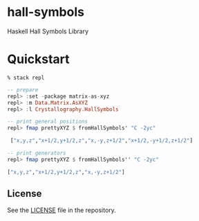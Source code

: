 # hall-symbols

Haskell Hall Symbols Library

# Quickstart

```shell
% stack repl
```

```haskell
-- prepare
repl> :set -package matrix-as-xyz
repl> :m Data.Matrix.AsXYZ
repl> :l Crystallography.HallSymbols

-- print general positions
repl> fmap prettyXYZ $ fromHallSymbols' "C -2yc"

 ["x,y,z","x+1/2,y+1/2,z","x,-y,z+1/2","x+1/2,-y+1/2,z+1/2"]

-- print generators
repl> fmap prettyXYZ $ fromHallSymbols'' "C -2yc"

["x,y,z","x+1/2,y+1/2,z","x,-y,z+1/2"]
```



## License

See the [LICENSE](https://github.com/narumij/hall-symbols/blob/master/LICENSE)
file in the repository.
